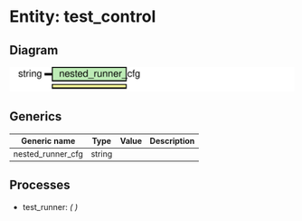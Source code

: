 # Entity: test_control
## Diagram
![Diagram](test_control.svg "Diagram")
## Generics
| Generic name      | Type   | Value | Description |
| ----------------- | ------ | ----- | ----------- |
| nested_runner_cfg | string |       |             |
## Processes
- test_runner: _(  )_

